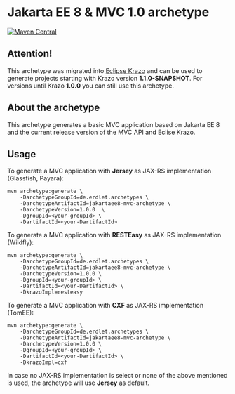 # Jakarta EE 8 & MVC 1.0 archetype
[![Maven Central](https://img.shields.io/maven-central/v/de.erdlet.archetypes/jakartaee8-mvc-archetype.svg?label=Maven%20Central)](https://search.maven.org/search?q=g:%22de.erdlet.archetypes%22%20AND%20a:%22jakartaee8-mvc-archetype%22)

## Attention!
This archetype was migrated into [Eclipse Krazo](https://github.com/eclipse-ee4j/krazo) and can be used to generate projects
starting with Krazo version **1.1.0-SNAPSHOT**. For versions until Krazo **1.0.0** you can still use this archetype.

## About the archetype
This archetype generates a basic MVC application based on Jakarta EE 8 and the current release version of
the MVC API and Eclise Krazo.

## Usage

To generate a MVC application with **Jersey** as JAX-RS implementation (Glassfish, Payara):

```shell script
mvn archetype:generate \
    -DarchetypeGroupId=de.erdlet.archetypes \
    -DarchetypeArtifactId=jakartaee8-mvc-archetype \
    -DarchetypeVersion=1.0.0  \
    -DgroupId=<your-groupId> \
    -DartifactId=<your-DartifactId>
```

To generate a MVC application with **RESTEasy** as JAX-RS implementation (Wildfly):

```shell script
mvn archetype:generate \
    -DarchetypeGroupId=de.erdlet.archetypes \
    -DarchetypeArtifactId=jakartaee8-mvc-archetype \
    -DarchetypeVersion=1.0.0 \
    -DgroupId=<your-groupId> \
    -DartifactId=<your-DartifactId> \
    -DkrazoImpl=resteasy
```

To generate a MVC application with **CXF** as JAX-RS implementation (TomEE):

```shell script
mvn archetype:generate \
    -DarchetypeGroupId=de.erdlet.archetypes \
    -DarchetypeArtifactId=jakartaee8-mvc-archetype \
    -DarchetypeVersion=1.0.0 \
    -DgroupId=<your-groupId> \
    -DartifactId=<your-DartifactId> \
    -DkrazoImpl=cxf
```

In case no JAX-RS implementation is select or none of the above mentioned is used, the
archetype will use **Jersey** as default.
